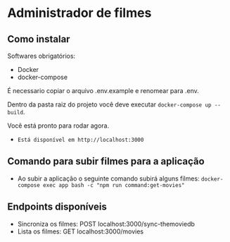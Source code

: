 # Administrador de filmes

## Como instalar

Softwares obrigatórios:

- Docker
- docker-compose

É necessario copiar o arquivo .env.example e renomear para .env.

Dentro da pasta raiz do projeto você deve executar `docker-compose up --build`.

Você está pronto para rodar agora.

- `Está disponível em http://localhost:3000`

## Comando para subir filmes para a aplicação

- Ao subir a aplicação o seguinte comando subirá alguns filmes: `docker-compose exec app bash -c "npm run command:get-movies"`

## Endpoints disponíveis

- Sincroniza os filmes: POST localhost:3000/sync-themoviedb
- Lista os filmes: GET localhost:3000/movies
